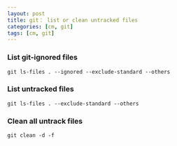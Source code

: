```yaml
---
layout: post
title: git： list or clean untracked files
categories: [cm, git]
tags: [cm, git]
---
```




### List git-ignored files

```
git ls-files . --ignored --exclude-standard --others 
```


### List untracked files 

```
git ls-files . --exclude-standard --others
```



### Clean all untrack files

```
git clean -d -f
```